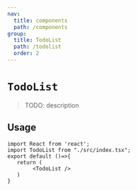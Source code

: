 ```yaml
---
nav:
  title: components
  path: /components
group:
  title: TodoList
  path: /todolist
  order: 2
---
```


# `TodoList`


> TODO: description
## Usage

```tsx
import React from 'react';
import TodoList from "./src/index.tsx";
export default ()=>{
   return (
        <TodoList />
   ) 
}
```

<API src="./src/index.tsx"></API>
